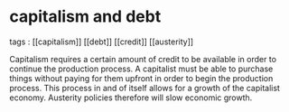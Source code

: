 # capitalism and debt

tags
: [[capitalism]] [[debt]] [[credit]] [[austerity]]

Capitalism requires a certain amount of credit to be available in order to continue the production process. A capitalist must be able to purchase things without paying for them upfront in order to begin the production process. This process in and of itself allows for a growth of the capitalist economy. Austerity policies therefore will slow economic growth.
